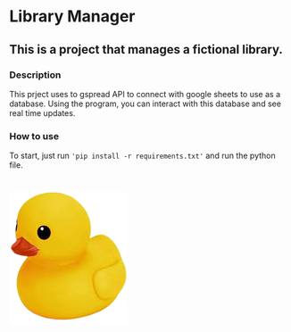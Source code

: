 # Library Manager

## This is a project that manages a fictional library.

### Description

This prject uses to gspread API to connect with google sheets to use as a database. Using the program, you can interact with this database and see real time updates.

### How to use

To start, just run `'pip install -r requirements.txt'` and run the python file.

#
 
![rubber duck](duck.png "A duck made out of rubber")